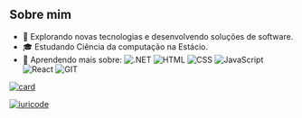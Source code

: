 ## Sobre mim

- 🤔 Explorando novas tecnologias e desenvolvendo soluções de software.
- 🎓 Estudando Ciência da computação na Estácio.
- 🌱 Aprendendo mais sobre:
![.NET](https://img.shields.io/badge/.NET-5C2D91?style=for-the-badge&logo=.net&logoColor=white
)
![HTML](https://img.shields.io/badge/HTML5-E34F26?style=for-the-badge&logo=html5&logoColor=white
)
![CSS](https://img.shields.io/badge/CSS3-1572B6?style=for-the-badge&logo=css3&logoColor=white
)
![JavaScript](https://img.shields.io/badge/JavaScript-F7DF1E?style=for-the-badge&logo=javascript&logoColor=black
)
![React](https://img.shields.io/badge/React-20232A?style=for-the-badge&logo=react&logoColor=61DAFB)
![GIT](https://img.shields.io/badge/Git-E34F26?style=for-the-badge&logo=git&logoColor=white
)

[![card](https://github-readme-stats.vercel.app/api?username=devEduSantos&theme=radical&show_icons=true)](https://github.com/anuraghazra/github-readme-stats)

[![iuricode](https://github-readme-stats.vercel.app/api/top-langs/?username=eduDevSantos&theme=radical&layout=compact)](https://github.com/anuraghazra/github-readme-stats)
